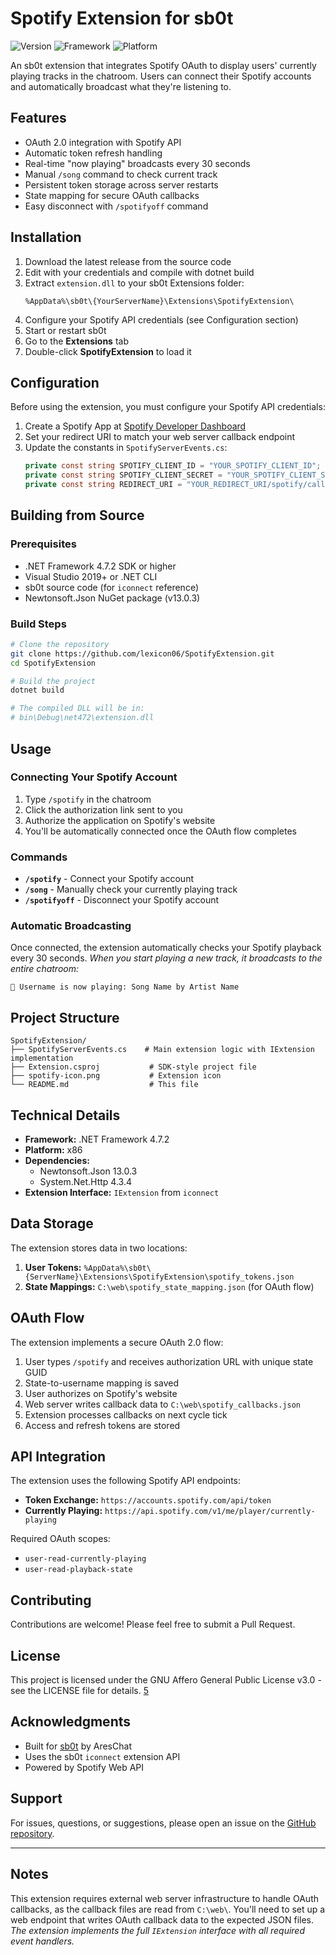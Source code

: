 # Spotify Extension for sb0t

![Version](https://img.shields.io/badge/version-1.0.0-blue)
![Framework](https://img.shields.io/badge/.NET%20Framework-4.7.2-purple)
![Platform](https://img.shields.io/badge/sb0t-v5-green)

An sb0t extension that integrates Spotify OAuth to display users' currently playing tracks in the chatroom. Users can connect their Spotify accounts and automatically broadcast what they're listening to.

## Features

- OAuth 2.0 integration with Spotify API
- Automatic token refresh handling
- Real-time "now playing" broadcasts every 30 seconds
- Manual `/song` command to check current track
- Persistent token storage across server restarts
- State mapping for secure OAuth callbacks
- Easy disconnect with `/spotifyoff` command

## Installation

1. Download the latest release from the source code
2. Edit with your credentials and compile with dotnet build
3. Extract `extension.dll` to your sb0t Extensions folder:
   ```
   %AppData%\sb0t\{YourServerName}\Extensions\SpotifyExtension\
   ```
4. Configure your Spotify API credentials (see Configuration section)
5. Start or restart sb0t
6. Go to the **Extensions** tab
7. Double-click **SpotifyExtension** to load it

## Configuration

Before using the extension, you must configure your Spotify API credentials:

1. Create a Spotify App at [Spotify Developer Dashboard](https://developer.spotify.com/dashboard)
2. Set your redirect URI to match your web server callback endpoint
3. Update the constants in `SpotifyServerEvents.cs`:
   ```csharp
   private const string SPOTIFY_CLIENT_ID = "YOUR_SPOTIFY_CLIENT_ID";
   private const string SPOTIFY_CLIENT_SECRET = "YOUR_SPOTIFY_CLIENT_SECRET";
   private const string REDIRECT_URI = "YOUR_REDIRECT_URI/spotify/callback";
   ```

## Building from Source

### Prerequisites

- .NET Framework 4.7.2 SDK or higher
- Visual Studio 2019+ or .NET CLI
- sb0t source code (for `iconnect` reference)
- Newtonsoft.Json NuGet package (v13.0.3)

### Build Steps

```bash
# Clone the repository
git clone https://github.com/lexicon06/SpotifyExtension.git
cd SpotifyExtension

# Build the project
dotnet build

# The compiled DLL will be in:
# bin\Debug\net472\extension.dll
```

## Usage

### Connecting Your Spotify Account

1. Type `/spotify` in the chatroom <cite />
2. Click the authorization link sent to you <cite />
3. Authorize the application on Spotify's website
4. You'll be automatically connected once the OAuth flow completes <cite />

### Commands

- **`/spotify`** - Connect your Spotify account <cite />
- **`/song`** - Manually check your currently playing track <cite />
- **`/spotifyoff`** - Disconnect your Spotify account <cite />

### Automatic Broadcasting

Once connected, the extension automatically checks your Spotify playback every 30 seconds. <cite /> When you start playing a new track, it broadcasts to the entire chatroom: <cite />

```
🎵 Username is now playing: Song Name by Artist Name
```

## Project Structure

```
SpotifyExtension/
├── SpotifyServerEvents.cs    # Main extension logic with IExtension implementation
├── Extension.csproj           # SDK-style project file
├── spotify-icon.png           # Extension icon
└── README.md                  # This file
```

## Technical Details

- **Framework:** .NET Framework 4.7.2
- **Platform:** x86 <cite />
- **Dependencies:** 
  - Newtonsoft.Json 13.0.3
  - System.Net.Http 4.3.4
- **Extension Interface:** `IExtension` from `iconnect`

## Data Storage

The extension stores data in two locations:

1. **User Tokens:** `%AppData%\sb0t\{ServerName}\Extensions\SpotifyExtension\spotify_tokens.json`
2. **State Mappings:** `C:\web\spotify_state_mapping.json` (for OAuth flow)

## OAuth Flow

The extension implements a secure OAuth 2.0 flow: <cite />

1. User types `/spotify` and receives authorization URL with unique state GUID <cite />
2. State-to-username mapping is saved <cite />
3. User authorizes on Spotify's website
4. Web server writes callback data to `C:\web\spotify_callbacks.json`
5. Extension processes callbacks on next cycle tick <cite />
6. Access and refresh tokens are stored <cite />

## API Integration

The extension uses the following Spotify API endpoints:

- **Token Exchange:** `https://accounts.spotify.com/api/token`
- **Currently Playing:** `https://api.spotify.com/v1/me/player/currently-playing`

Required OAuth scopes:
- `user-read-currently-playing`
- `user-read-playback-state`

## Contributing

Contributions are welcome! Please feel free to submit a Pull Request.

## License

This project is licensed under the GNU Affero General Public License v3.0 - see the LICENSE file for details. [5](#0-4) 

## Acknowledgments

- Built for [sb0t](https://github.com/bsjaramillo/sb0t) by AresChat
- Uses the sb0t `iconnect` extension API
- Powered by Spotify Web API

## Support

For issues, questions, or suggestions, please open an issue on the [GitHub repository](#).

---

## Notes

This extension requires external web server infrastructure to handle OAuth callbacks, as the callback files are read from `C:\web\`. You'll need to set up a web endpoint that writes OAuth callback data to the expected JSON files. <cite /> The extension implements the full `IExtension` interface with all required event handlers. 
